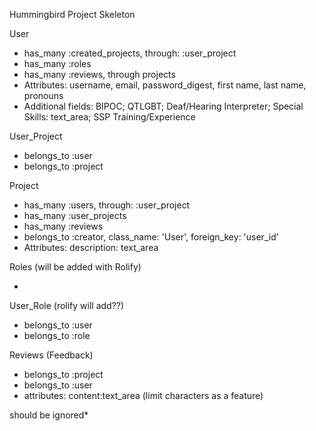 Hummingbird Project Skeleton

User

- has_many :created_projects, through: :user_project
- has_many :roles
- has_many :reviews, through projects
- Attributes: username, email, password_digest, first name, last name, pronouns
- Additional fields: BIPOC; QTLGBT; Deaf/Hearing Interpreter; Special Skills: text_area; SSP Training/Experience

User_Project

- belongs_to :user
- belongs_to :project

Project

- has_many :users, through: :user_project
- has_many :user_projects
- has_many :reviews
- belongs_to :creator, class_name: 'User', foreign_key: 'user_id'
- Attributes: description: text_area

Roles (will be added with Rolify)

-

User_Role (rolify will add??)

- belongs_to :user
- belongs_to :role

Reviews (Feedback)

- belongs_to :project
- belongs_to :user
- attributes: content:text_area (limit characters as a feature)

should be ignored\*
